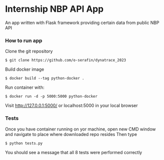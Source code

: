 # Internship NBP API App

An app written with Flask framework providing certain data from public NBP API 

### How to run app

Clone the git repository
```
$ git clone https://github.com/o-serafin/dynatrace_2023
```
Build docker image
```
$ docker build --tag python-docker . 
```
Run container with:
```
$ docker run -d -p 5000:5000 python-docker
```
Visit http://127.0.0.1:5000/ or localhost:5000 in your local browser

### Tests

Once you have container running on yor machine, open new CMD window and navigate to place where downloaded repo resides
Then type
```
$ python tests.py
```
You should see a message that all 8 tests were performed correctly

